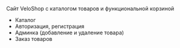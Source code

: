 Сайт VeloShop с каталогом товаров и функциональной корзиной
- Каталог
- Авторизация, регистрация
- Админка (добавление и удаление товара)
- Заказ товаров